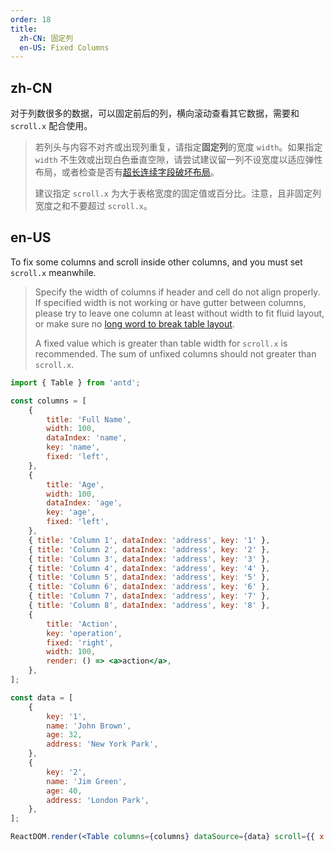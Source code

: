 ```yaml
---
order: 18
title:
  zh-CN: 固定列
  en-US: Fixed Columns
---
```


## zh-CN

对于列数很多的数据，可以固定前后的列，横向滚动查看其它数据，需要和 `scroll.x` 配合使用。

> 若列头与内容不对齐或出现列重复，请指定**固定列**的宽度 `width`。如果指定 `width` 不生效或出现白色垂直空隙，请尝试建议留一列不设宽度以适应弹性布局，或者检查是否有[超长连续字段破坏布局](https://github.com/ant-design/ant-design/issues/13825#issuecomment-449889241)。
>
> 建议指定 `scroll.x` 为大于表格宽度的固定值或百分比。注意，且非固定列宽度之和不要超过 `scroll.x`。

## en-US

To fix some columns and scroll inside other columns, and you must set `scroll.x` meanwhile.

> Specify the width of columns if header and cell do not align properly. If specified width is not working or have gutter between columns, please try to leave one column at least without width to fit fluid layout, or make sure no [long word to break table layout](https://github.com/ant-design/ant-design/issues/13825#issuecomment-449889241).
>
> A fixed value which is greater than table width for `scroll.x` is recommended. The sum of unfixed columns should not greater than `scroll.x`.

```jsx
import { Table } from 'antd';

const columns = [
	{
		title: 'Full Name',
		width: 100,
		dataIndex: 'name',
		key: 'name',
		fixed: 'left',
	},
	{
		title: 'Age',
		width: 100,
		dataIndex: 'age',
		key: 'age',
		fixed: 'left',
	},
	{ title: 'Column 1', dataIndex: 'address', key: '1' },
	{ title: 'Column 2', dataIndex: 'address', key: '2' },
	{ title: 'Column 3', dataIndex: 'address', key: '3' },
	{ title: 'Column 4', dataIndex: 'address', key: '4' },
	{ title: 'Column 5', dataIndex: 'address', key: '5' },
	{ title: 'Column 6', dataIndex: 'address', key: '6' },
	{ title: 'Column 7', dataIndex: 'address', key: '7' },
	{ title: 'Column 8', dataIndex: 'address', key: '8' },
	{
		title: 'Action',
		key: 'operation',
		fixed: 'right',
		width: 100,
		render: () => <a>action</a>,
	},
];

const data = [
	{
		key: '1',
		name: 'John Brown',
		age: 32,
		address: 'New York Park',
	},
	{
		key: '2',
		name: 'Jim Green',
		age: 40,
		address: 'London Park',
	},
];

ReactDOM.render(<Table columns={columns} dataSource={data} scroll={{ x: 1300 }} />, mountNode);
```
